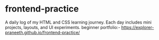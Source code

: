 # frontend-practice
A daily log of my HTML and CSS learning journey. Each day includes mini projects, layouts, and UI experiments.
beginner portfolio:- https://explorer-praneeth.github.io/frontend-practice/
